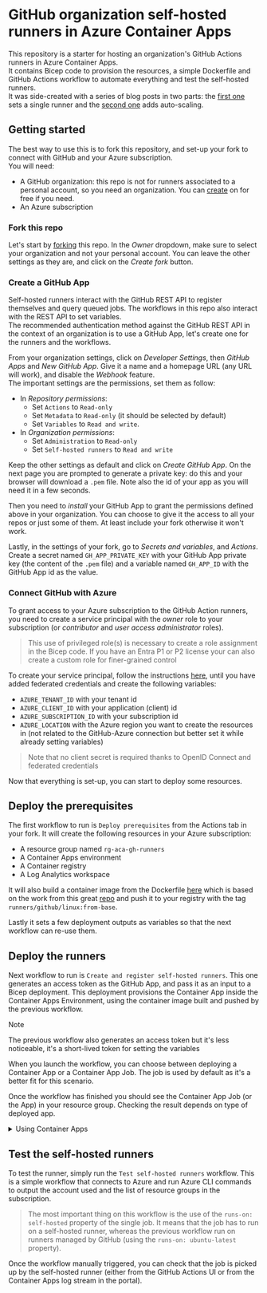 # GitHub organization self-hosted runners in Azure Container Apps

This repository is a starter for hosting an organization's GitHub Actions runners in Azure Container Apps.  
It contains Bicep code to provision the resources, a simple Dockerfile and GitHub Actions workflow to automate everything and test the self-hosted runners.  
It was side-created with a series of blog posts in two parts: the [first one](https://blog.xmi.fr/posts/github-runner-container-app-part1) sets a single runner and the [second one](https://blog.xmi.fr/posts/github-runner-container-app-part2) adds auto-scaling.

## Getting started
The best way to use this is to fork this repository, and set-up your fork to connect with GitHub and your Azure subscription.  
You will need:
- A GitHub organization: this repo is not for runners associated to a personal account, so you need an organization. You can [create](https://github.com/account/organizations/new) on for free if you need.
- An Azure subscription

### Fork this repo
Let's start by [forking](https://github.com/xmi-cs/aca-gh-actions-runner/fork) this repo. In the _Owner_ dropdown, make sure to select your organization and not your personal account. You can leave the other settings as they are, and click on the _Create fork_ button.

### Create a GitHub App
Self-hosted runners interact with the GitHub REST API to register themselves and query queued jobs. The workflows in this repo also interact with the REST API to set variables.   
The recommended authentication method against the GitHub REST API in the context of an organization is to use a GitHub App, let's create one for the runners and the workflows.  

From your organization settings, click on _Developer Settings_, then _GitHub Apps_ and _New GitHub App_. Give it a name and a homepage URL (any URL will work), and disable the _Webhook_ feature.  
The important settings are the permissions, set them as follow:
- In _Repository permissions_:
  - Set `Actions` to `Read-only`
  - Set `Metadata` to `Read-only` (it should be selected by default)
  - Set `Variables` to `Read and write`.
- In _Organization permissions_:
  - Set `Administration` to `Read-only`
  - Set `Self-hosted runners` to `Read and write`

Keep the other settings as default and click on _Create GitHub App_. On the next page you are prompted to generate a private key: do this and your browser will download a `.pem` file. Note also the id of your app as you will need it in a few seconds.  

Then you need to _install_ your GitHub App to grant the permissions defined above in your organization. You can choose to give it the access to all your repos or just some of them. At least include your fork otherwise it won't work.

Lastly, in the settings of your fork, go to _Secrets and variables_, and _Actions_. Create a secret named `GH_APP_PRIVATE_KEY` with your GitHub App private key (the content of the `.pem` file) and a variable named `GH_APP_ID` with the GitHub App id as the value.

### Connect GitHub with Azure
To grant access to your Azure subscription to the GitHub Action runners, you need to create a service principal with the _owner_ role to your subscription (or _contributor_ and _user access administrator_ roles).  

> This use of privileged role(s) is necessary to create a role assignment in the Bicep code. If you have an Entra P1 or P2 license your can also create a custom role for finer-grained control  

To create your service principal, follow the instructions [here](https://learn.microsoft.com/en-us/azure/developer/github/connect-from-azure?tabs=azure-cli%2Clinux#use-the-azure-login-action-with-openid-connect), until you have added federated credentials and create the following variables:
- `AZURE_TENANT_ID` with your tenant id
- `AZURE_CLIENT_ID` with your application (client) id
- `AZURE_SUBSCRIPTION_ID` with your subscription id
- `AZURE_LOCATION` with the Azure region you want to create the resources in (not related to the GitHub-Azure connection but better set it while already setting variables)

> Note that no client secret is required thanks to OpenID Connect and federated credentials

Now that everything is set-up, you can start to deploy some resources.

## Deploy the prerequisites
The first workflow to run is `Deploy prerequisites` from the Actions tab in your fork. It will create the following resources in your Azure subscription:
- A resource group named `rg-aca-gh-runners`
- A Container Apps environment
- A Container registry
- A Log Analytics workspace

It will also build a container image from the Dockerfile [here](/src/Dockerfile.from-base) which is based on the work from this great [repo](https://github.com/myoung34/docker-github-actions-runner) and push it to your registry with the tag `runners/github/linux:from-base`.  

Lastly it sets a few deployment outputs as variables so that the next workflow can re-use them.

## Deploy the runners
Next workflow to run is `Create and register self-hosted runners`. This one generates an access token as the GitHub App, and pass it as an input to a Bicep deployment. This deployment provisions the Container App inside the Container Apps Environment, using the container image built and pushed by the previous workflow.

> [!NOTE]
> The previous workflow also generates an access token but it's less noticeable, it's a short-lived token for setting the variables

When you launch the workflow, you can choose between deploying a Container App or a Container App Job. The job is used by default as it's a better fit for this scenario.

Once the workflow has finished you should see the Container App Job (or the App) in your resource group. Checking the result depends on type of deployed app.

<details>
<summary>Using Container Apps</summary>
In the _Revisions_ panel of the Container App, you should see an active revision and in the _Log Stream_ panel, a message indicating the successful connection to GitHub:

```
Runner reusage is disabled
Obtaining the token of the runner
Ephemeral option is enabled
Configuring
--------------------------------------------------------------------------------
|        ____ _ _   _   _       _          _        _   _                      |
|       / ___(_) |_| | | |_   _| |__      / \   ___| |_(_) ___  _ __  ___      |
|      | |  _| | __| |_| | | | | '_ \    / _ \ / __| __| |/ _ \| '_ \/ __|     |
|      | |_| | | |_|  _  | |_| | |_) |  / ___ \ (__| |_| | (_) | | | \__ \     |
|       \____|_|\__|_| |_|\__,_|_.__/  /_/   \_\___|\__|_|\___/|_| |_|___/     |
|                                                                              |
|                       Self-hosted runner registration                        |
|                                                                              |
--------------------------------------------------------------------------------
# Authentication
√ Connected to GitHub
# Runner Registration
√ Runner successfully added
√ Runner connection is good
# Runner settings
√ Settings Saved.
√ Connected to GitHub
Current runner version: '2.311.0'
2023-11-22 15:48:14Z: Listening for Jobs
```

You should also see the runner in the settings of your fork (in Settings > Actions > Runners):
![Idle runner in repo settings](/docs/img/github-idle-runner.png)  
You can also see it in the settings of your organization.
</details>

## Test the self-hosted runners
To test the runner, simply run the `Test self-hosted runners` workflow. This is a simple workflow that connects to Azure and run Azure CLI commands to output the account used and the list of resource groups in the subscription.

> The most important thing on this workflow is the use of the `runs-on: self-hosted` property of the single job. It means that the job has to run on a self-hosted runner, whereas the previous workflow run on runners managed by GitHub (using the `runs-on: ubuntu-latest` property).

Once the workflow manually triggered, you can check that the job is picked up by the self-hosted runner (either from the GitHub Actions UI or from the Container Apps log stream in the portal).
